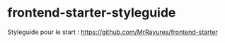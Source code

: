 # frontend-starter-styleguide
Styleguide pour le start : https://github.com/MrRayures/frontend-starter
